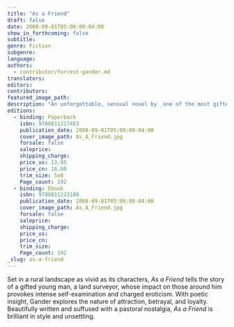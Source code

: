 ```yaml
---
title: "As a Friend"
draft: false
date: 2008-09-01T05:00:00-04:00
show_in_forthcoming: false
subtitle:
genre: Fiction
subgenre:
language:
authors:
  - contributor/forrest-gander.md
translators:
editors:
contributors:
featured_image_path:
description: "An unforgettable, sensual novel by _one of the most gifted and accomplished poets of his generation_ (Mark Rudman). "
editions:
  - binding: Paperback
    isbn: 9780811217453
    publication_date: 2008-09-01T05:00:00-04:00
    cover_image_path: As_A_Friend.jpg
    forsale: false
    saleprice:
    shipping_charge:
    price_us: 13.95
    price_cn: 16.00
    trim_size: 5x8
    Page_count: 192
  - binding: Ebook
    isbn: 9780811223188
    publication_date: 2008-09-01T05:00:00-04:00
    cover_image_path: As_A_Friend.jpg
    forsale: false
    saleprice:
    shipping_charge:
    price_us:
    price_cn:
    trim_size:
    Page_count: 192
_slug: as-a-friend
---
```


Set in a rural landscape as vivid as its characters, _As a Friend_ tells the story of a gifted young man, a land surveyor, whose impact on those around him provokes intense self-examination and charged eroticism. With poetic insight, Gander explores the nature of attraction, betrayal, and loyalty. Beautifully written and suffused with a pastoral nostalgia, _As a Friend_ is brilliant in style and unsettling.

